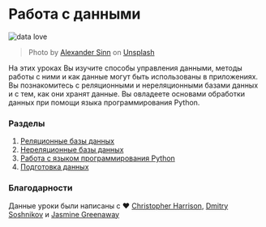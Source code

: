 # Работа с данными

![data love](../images/data-love.jpg)
> Photo by <a href="https://unsplash.com/@swimstaralex?utm_source=unsplash&utm_medium=referral&utm_content=creditCopyText">Alexander Sinn</a> on <a href="https://unsplash.com/s/photos/data?utm_source=unsplash&utm_medium=referral&utm_content=creditCopyText">Unsplash</a>
  
На этих уроках Вы изучите способы управления данными, методы работы с ними и как данные могут быть использованы в приложениях. Вы познакомитесь с реляционными и нереляционными базами данных и с тем, как они хранят данные. Вы овладеете основами обработки данных при помощи языка программирования Python.

### Разделы

1. [Реляционные базы данных](05-relational-databases/README.md)
2. [Нереляционные базы данных](06-non-relational/README.md)
3. [Работа с языком программирования Python](07-python/README.md)
4. [Подготовка данных](08-data-preparation/README.md)

### Благодарности

Данные уроки были написаны с ❤️ [Christopher Harrison](https://twitter.com/geektrainer), [Dmitry Soshnikov](https://twitter.com/shwars) и [Jasmine Greenaway](https://twitter.com/paladique)
